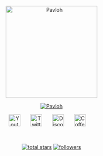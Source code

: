 <p align="center">
  <a href="https://github.com/ImPavloh">
    <img src="https://pbs.twimg.com/profile_images/1627370674619572224/IZPhBPa2_400x400.jpg" height=250px width=250px alt="Pavloh" /></a>
</p>

<p align="center">
  <a href="https://github.com/ImPavloh"><img src="https://readme-typing-svg.demolab.com?font=Fira+Code&size=30&duration=10000&color=CA88DF&center=true&vCenter=true&width=435&lines=Pavloh" alt="Pavloh" /></a> 
</p>


<p align="center">
  <a href="https://www.youtube.com/c/Pavloh"><img width="32px" alt="Youtube" src="https://i.imgur.com/qiXu7b2.png"/></a>
  &#8287;&#8287;&#8287;&#8287;&#8287;
  <a href="https://twitter.com/ImPavloh"><img width="32px" alt="Twitter" src="https://i.imgur.com/OXZM1L6.png"/></a>
  &#8287;&#8287;&#8287;&#8287;&#8287;
  <a href="https://discord.gg/xjry7QjRyY"><img width="32px" alt="Discord" src="https://i.imgur.com/OViZO8J.png"/></a>
  &#8287;&#8287;&#8287;&#8287;&#8287;
  <a href="https://buymeacoffee.com/mPavloh"><img width="32px" alt="Coffee"src="https://i.imgur.com/PpLeD3K.png"/></a>
  &#8287;&#8287;&#8287;&#8287;&#8287;
</p>

<br/>

<p align="center">
  <a href="https://github.com/ImPavloh?tab=repositories&sort=stargazers">
    <img alt="total stars" title="Total stars on GitHub" src="https://custom-icon-badges.demolab.com/github/stars/ImPavloh?color=55960c&style=for-the-badge&labelColor=488207&logo=star"/></a>
  <a href="https://github.com/ImPavloh?tab=followers">
    <img alt="followers" title="Follow me on Github" src="https://custom-icon-badges.demolab.com/github/followers/ImPavloh?color=236ad3&labelColor=1155ba&style=for-the-badge&logo=person-add&label=Follow&logoColor=white"/></a>
  <a href="https://github.com/ImPavloh/Simple-View-Counter">
</p>
